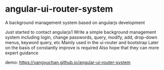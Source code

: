 # angular-ui-router-system
A background management system based on angularjs development

Just started to contact angularjs1
Write a simple background management system including login, change passwords, query, modify, add, drop-down menus, keyword query, etc
Mainly used in the ui-router and bootstrap
Later on the basis of constantly improve is required
Also hope that they can more expert guidance

demo: https://yangyuchan.github.io/angular-ui-router-system

